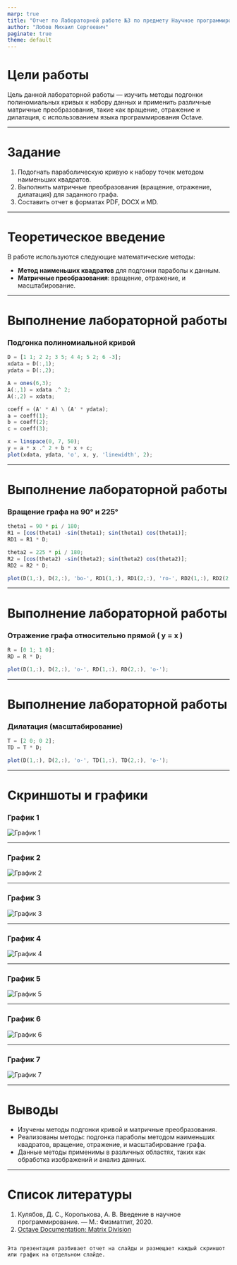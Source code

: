 ```yaml
---
marp: true
title: "Отчет по Лабораторной работе №3 по предмету Научное программирование"
author: "Лобов Михаил Сергеевич"
paginate: true
theme: default
---
```


# Цели работы

Цель данной лабораторной работы — изучить методы подгонки полиномиальных кривых к набору данных и применить различные матричные преобразования, такие как вращение, отражение и дилатация, с использованием языка программирования Octave.

---

# Задание

1. Подогнать параболическую кривую к набору точек методом наименьших квадратов.
2. Выполнить матричные преобразования (вращение, отражение, дилатация) для заданного графа.
3. Составить отчет в форматах PDF, DOCX и MD.

---

# Теоретическое введение

В работе используются следующие математические методы:
- **Метод наименьших квадратов** для подгонки параболы к данным.
- **Матричные преобразования**: вращение, отражение, и масштабирование.

---

# Выполнение лабораторной работы

### Подгонка полиномиальной кривой

```octave
D = [1 1; 2 2; 3 5; 4 4; 5 2; 6 -3];
xdata = D(:,1);
ydata = D(:,2);

A = ones(6,3);
A(:,1) = xdata .^ 2;
A(:,2) = xdata;

coeff = (A' * A) \ (A' * ydata);
a = coeff(1);
b = coeff(2);
c = coeff(3);

x = linspace(0, 7, 50);
y = a * x .^ 2 + b * x + c;
plot(xdata, ydata, 'o', x, y, 'linewidth', 2);
```

---

# Выполнение лабораторной работы

### Вращение графа на 90° и 225°

```octave
theta1 = 90 * pi / 180;
R1 = [cos(theta1) -sin(theta1); sin(theta1) cos(theta1)];
RD1 = R1 * D;

theta2 = 225 * pi / 180;
R2 = [cos(theta2) -sin(theta2); sin(theta2) cos(theta2)];
RD2 = R2 * D;

plot(D(1,:), D(2,:), 'bo-', RD1(1,:), RD1(2,:), 'ro-', RD2(1,:), RD2(2,:), 'go-');
```

---

# Выполнение лабораторной работы

### Отражение графа относительно прямой \( y = x \)

```octave
R = [0 1; 1 0];
RD = R * D;

plot(D(1,:), D(2,:), 'o-', RD(1,:), RD(2,:), 'o-');
```

---

# Выполнение лабораторной работы

### Дилатация (масштабирование)

```octave
T = [2 0; 0 2];
TD = T * D;

plot(D(1,:), D(2,:), 'o-', TD(1,:), TD(2,:), 'o-');
```

---

# Скриншоты и графики

### График 1

![График 1](./pictures/image1.png)

---

### График 2

![График 2](./pictures/image2.png)

---

### График 3

![График 3](./pictures/image3.png)

---

### График 4

![График 4](./pictures/image4.png)

---

### График 5

![График 5](./pictures/image5.png)

---

### График 6

![График 6](./pictures/image6.png)

---

### График 7

![График 7](./pictures/image7.png)

---

# Выводы

- Изучены методы подгонки кривой и матричные преобразования.
- Реализованы методы: подгонка параболы методом наименьших квадратов, вращение, отражение, и масштабирование графа.
- Данные методы применимы в различных областях, таких как обработка изображений и анализ данных.

---

# Список литературы

1. Кулябов, Д. С., Королькова, А. В. Введение в научное программирование. — М.: Физматлит, 2020.
2. [Octave Documentation: Matrix Division](https://octave.org/doc/v4.0.0/Matrix-Division.html)
```

Эта презентация разбивает отчет на слайды и размещает каждый скриншот или график на отдельном слайде.